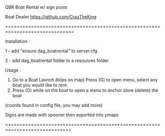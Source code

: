 QBR Boat Rental w/ sign posts

Boat Dealer
https://github.com/CrazTheKing


==============================================================================

Installation :

1 - add "ensure dag_boatrental" to server.cfg

2 - add dag_boatrental folder to a resources folder


Usage : 

1. Go to a Boat Launch (blips on map) Press (G) to open menu, select any boat you would like to rent.
2. Press (O) while on the boat to open a menu to anchor store (delete) the boat

(coords found in config file, you may add more)

Signs are made with spooner then exported into ymaps



=============================================================================
